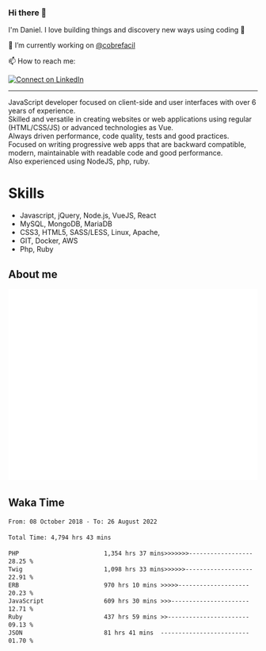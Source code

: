 ### Hi there 👋

I'm Daniel. I love building things and discovery new ways using coding :raised_hands: 

🔭 I’m currently working on [@cobrefacil](https://www.cobrefacil.com.br/)

📫 How to reach me:

[![Connect on LinkedIn](https://img.shields.io/badge/--linkedin?label=LinkedIn&logo=LinkedIn&style=social)](https://www.linkedin.com/in/daniel-cerverizzo/)

---

JavaScript developer focused on client-side and user interfaces with over 6 years of experience.  
Skilled and versatile in creating websites or web applications using regular (HTML/CSS/JS) or advanced technologies as Vue.  
Always driven performance, code quality, tests and good practices.  
 Focused on writing progressive web apps that are backward compatible, modern, maintainable with readable code and good performance.  
Also experienced using NodeJS, php, ruby. 


# Skills

 - Javascript, jQuery, Node.js, VueJS, React
 - MySQL, MongoDB, MariaDB    
 - CSS3, HTML5, SASS/LESS,  Linux, Apache,
 - GIT, Docker, AWS
 - Php, Ruby

## About me

![Metrics](/github-metrics.svg)

## Waka Time

<!--START_SECTION:waka-->

```text
From: 08 October 2018 - To: 26 August 2022

Total Time: 4,794 hrs 43 mins

PHP                        1,354 hrs 37 mins>>>>>>>------------------   28.25 %
Twig                       1,098 hrs 33 mins>>>>>>-------------------   22.91 %
ERB                        970 hrs 10 mins >>>>>--------------------   20.23 %
JavaScript                 609 hrs 30 mins >>>----------------------   12.71 %
Ruby                       437 hrs 59 mins >>-----------------------   09.13 %
JSON                       81 hrs 41 mins  -------------------------   01.70 %
```

<!--END_SECTION:waka-->

